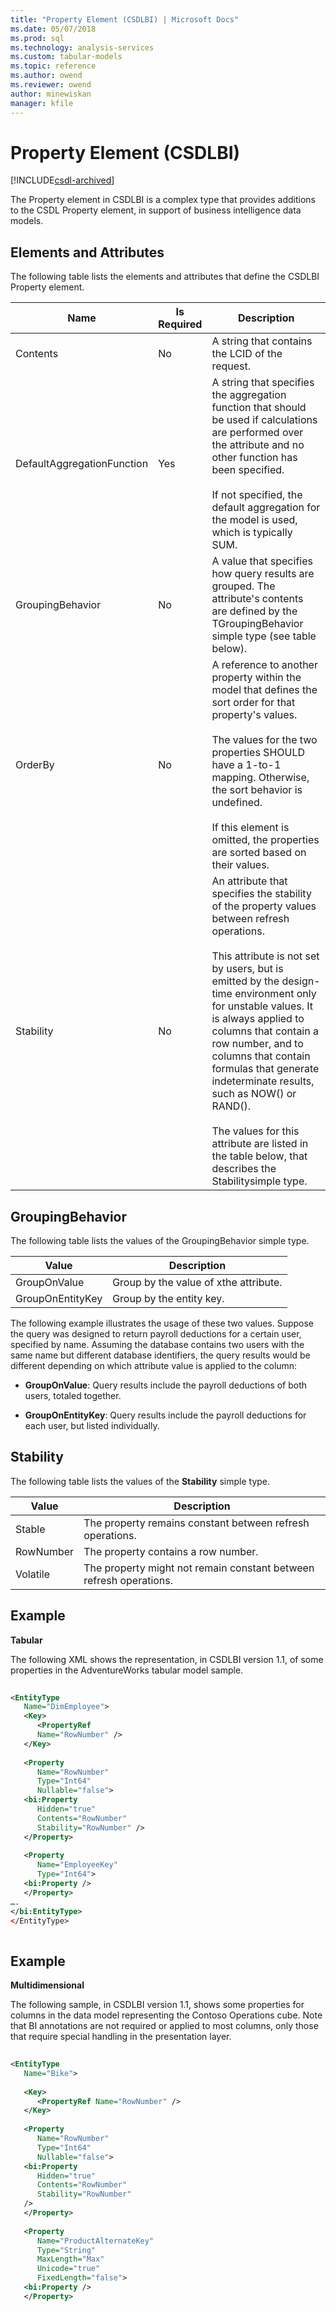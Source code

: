 ```yaml
---
title: "Property Element (CSDLBI) | Microsoft Docs"
ms.date: 05/07/2018
ms.prod: sql
ms.technology: analysis-services
ms.custom: tabular-models
ms.topic: reference
ms.author: owend
ms.reviewer: owend
author: minewiskan
manager: kfile
---
```

# Property Element (CSDLBI)

[!INCLUDE[csdl-archived](../../includes/csdl-archived.md)]

  The Property element in CSDLBI is a complex type that provides additions to the CSDL Property element, in support of business intelligence data models.  
  
## Elements and Attributes  
 The following table lists the elements and attributes that define the CSDLBI Property element.  
  
|Name|Is Required|Description|  
|----------|-----------------|-----------------|  
|Contents|No|A string that contains the LCID of the request.|  
|DefaultAggregationFunction|Yes|A string that specifies the aggregation function that should be used if calculations are performed over the attribute and no other function has been specified.<br /><br /> If not specified, the default aggregation for the model is used, which is typically SUM.|  
|GroupingBehavior|No|A value that specifies how query results are grouped. The attribute's contents are defined by the TGroupingBehavior simple type (see table below).|  
|OrderBy|No|A reference to another property within the model that defines the sort order for that property's values.<br /><br /> The values for the two properties SHOULD have a 1-to-1 mapping. Otherwise, the sort behavior is undefined.<br /><br /> If this element is omitted, the properties are sorted based on their values.|  
|Stability|No|An attribute that specifies the stability of the property values between refresh operations.<br /><br /> This attribute is not set by users, but is emitted by the design-time environment only for unstable values. It is always applied to columns that contain a row number, and to columns that contain formulas that generate indeterminate results, such as NOW() or RAND().<br /><br /> The values for this attribute are listed in the table below, that describes the Stabilitysimple type.|  
  
## GroupingBehavior  
 The following table lists the values of the GroupingBehavior simple type.  
  
|Value|Description|  
|-----------|-----------------|  
|GroupOnValue|Group by the value of xthe attribute.|  
|GroupOnEntityKey|Group by the entity key.|  
  
 The following example illustrates the usage of these two values. Suppose the query was designed to return payroll deductions for a certain user, specified by name. Assuming the database contains two users with the same name but different database identifiers, the query results would be different depending on which attribute value is applied to the column:  
  
-   **GroupOnValue**: Query results include the payroll deductions of both users, totaled together.  
  
-   **GroupOnEntityKey**: Query results include the payroll deductions for each user, but listed individually.  
  
## Stability  
 The following table lists the values of the **Stability** simple type.  
  
|Value|Description|  
|-----------|-----------------|  
|Stable|The property remains constant between refresh operations.|  
|RowNumber|The property contains a row number.|  
|Volatile|The property might not remain constant between refresh operations.|  
  
## Example  
 **Tabular**  
  
 The following XML shows the representation, in CSDLBI version 1.1, of some properties in the AdventureWorks tabular model sample.  
  
```xml   
  
<EntityType   
   Name="DimEmployee">  
   <Key>  
      <PropertyRef   
      Name="RowNumber" />  
   </Key>  
  
   <Property   
      Name="RowNumber"   
      Type="Int64"   
      Nullable="false">  
   <bi:Property   
      Hidden="true"   
      Contents="RowNumber"   
      Stability="RowNumber" />  
   </Property>  
  
   <Property   
      Name="EmployeeKey"   
      Type="Int64">  
   <bi:Property />  
   </Property>  
….  
</bi:EntityType>  
</EntityType>  
  
```  
  
## Example  
 **Multidimensional**  
  
 The following sample, in CSDLBI version 1.1, shows some properties for columns in the data model representing the Contoso Operations cube. Note that BI annotations are not required or applied to most columns, only those that require special handling in the presentation layer.  
  
```xml   
  
<EntityType   
   Name="Bike">  
  
   <Key>  
      <PropertyRef Name="RowNumber" />  
   </Key>  
  
   <Property   
      Name="RowNumber"   
      Type="Int64"   
      Nullable="false">  
   <bi:Property   
      Hidden="true"   
      Contents="RowNumber"   
      Stability="RowNumber"   
   />  
   </Property>  
  
   <Property   
      Name="ProductAlternateKey"   
      Type="String"   
      MaxLength="Max"   
      Unicode="true"   
      FixedLength="false">  
   <bi:Property />  
   </Property>  
  
```  
